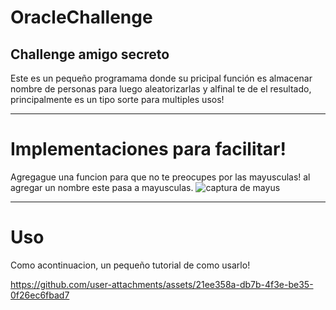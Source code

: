 # OracleChallenge
Challenge amigo secreto
------------------------------------------------------------------------------------------------------
Este es un pequeño programama donde su pricipal función es almacenar nombre de personas para luego aleatorizarlas y alfinal te de el resultado, principalmente es un tipo sorte para multiples usos!



------------------------------------------------------------------------------------------------------
# Implementaciones para facilitar!
Agregague una funcion para que no te preocupes por las mayusculas!
al agregar un nombre este pasa a mayusculas.
![captura de mayus](https://github.com/user-attachments/assets/feae2afd-96d5-46d3-87d5-74f3e2276916)


-------------------------------------------------------------------------------------------------------
# Uso
Como acontinuacion, un pequeño tutorial de como usarlo!


https://github.com/user-attachments/assets/21ee358a-db7b-4f3e-be35-0f26ec6fbad7



